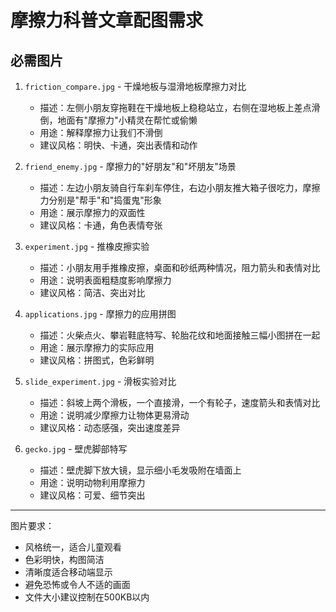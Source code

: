 # 摩擦力科普文章配图需求

## 必需图片
1. `friction_compare.jpg` - 干燥地板与湿滑地板摩擦力对比
   - 描述：左侧小朋友穿拖鞋在干燥地板上稳稳站立，右侧在湿地板上差点滑倒，地面有"摩擦力"小精灵在帮忙或偷懒
   - 用途：解释摩擦力让我们不滑倒
   - 建议风格：明快、卡通，突出表情和动作

2. `friend_enemy.jpg` - 摩擦力的"好朋友"和"坏朋友"场景
   - 描述：左边小朋友骑自行车刹车停住，右边小朋友推大箱子很吃力，摩擦力分别是"帮手"和"捣蛋鬼"形象
   - 用途：展示摩擦力的双面性
   - 建议风格：卡通，角色表情夸张

3. `experiment.jpg` - 推橡皮擦实验
   - 描述：小朋友用手推橡皮擦，桌面和砂纸两种情况，阻力箭头和表情对比
   - 用途：说明表面粗糙度影响摩擦力
   - 建议风格：简洁、突出对比

4. `applications.jpg` - 摩擦力的应用拼图
   - 描述：火柴点火、攀岩鞋底特写、轮胎花纹和地面接触三幅小图拼在一起
   - 用途：展示摩擦力的实际应用
   - 建议风格：拼图式，色彩鲜明

5. `slide_experiment.jpg` - 滑板实验对比
   - 描述：斜坡上两个滑板，一个直接滑，一个有轮子，速度箭头和表情对比
   - 用途：说明减少摩擦力让物体更易滑动
   - 建议风格：动态感强，突出速度差异

6. `gecko.jpg` - 壁虎脚部特写
   - 描述：壁虎脚下放大镜，显示细小毛发吸附在墙面上
   - 用途：说明动物利用摩擦力
   - 建议风格：可爱、细节突出

---

图片要求：
- 风格统一，适合儿童观看
- 色彩明快，构图简洁
- 清晰度适合移动端显示
- 避免恐怖或令人不适的画面
- 文件大小建议控制在500KB以内 